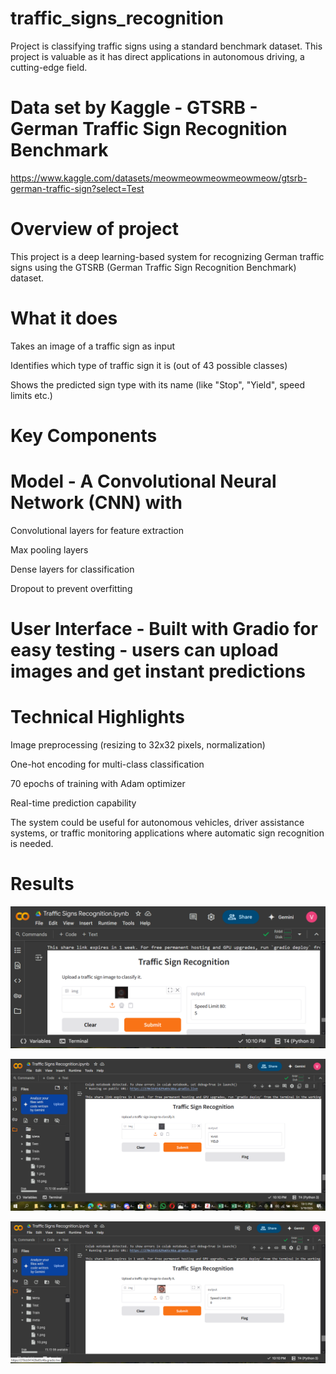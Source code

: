 # traffic_signs_recognition
 Project is classifying traffic signs using a standard benchmark dataset. This project is valuable as it has direct applications in autonomous driving, a cutting-edge field. 
# Data set by Kaggle - GTSRB - German Traffic Sign Recognition Benchmark  
https://www.kaggle.com/datasets/meowmeowmeowmeowmeow/gtsrb-german-traffic-sign?select=Test
# Overview of project 
This project is a deep learning-based system for recognizing German traffic signs using the GTSRB (German Traffic Sign Recognition Benchmark) dataset. 

# What it does
Takes an image of a traffic sign as input

Identifies which type of traffic sign it is (out of 43 possible classes)

Shows the predicted sign type with its name (like "Stop", "Yield", speed limits etc.)

# Key Components


# Model - A Convolutional Neural Network (CNN) with

Convolutional layers for feature extraction

Max pooling layers

Dense layers for classification

Dropout to prevent overfitting


# User Interface - Built with Gradio for easy testing - users can upload images and get instant predictions

# Technical Highlights
Image preprocessing (resizing to 32x32 pixels, normalization)

One-hot encoding for multi-class classification

70 epochs of training with Adam optimizer

Real-time prediction capability

The system could be useful for autonomous vehicles, driver assistance systems, or traffic monitoring applications where automatic sign recognition is needed.

# Results
![image alt](https://github.com/Dilini217/traffic_signs_recognition/blob/main/result_screenst/9.png?raw=true)

![image alt](https://github.com/Dilini217/traffic_signs_recognition/blob/main/result_screenst/6.png?raw=true)

![image alt](https://github.com/Dilini217/traffic_signs_recognition/blob/main/result_screenst/5.png?raw=true)
